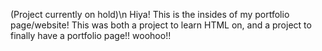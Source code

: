 (Project currently on hold)\n
Hiya! This is the insides of my portfolio page/website! This was both a project to learn HTML on, and a project to finally have a portfolio page!! woohoo!!
